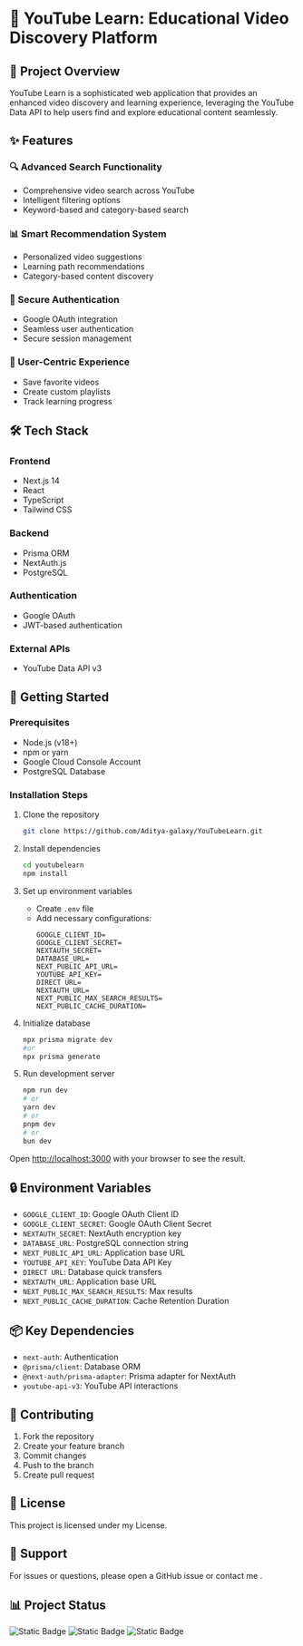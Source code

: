 # 🎥 YouTube Learn: Educational Video Discovery Platform

## 📌 Project Overview

YouTube Learn is a sophisticated web application that provides an enhanced video discovery and learning experience, leveraging the YouTube Data API to help users find and explore educational content seamlessly.

## ✨ Features

### 🔍 Advanced Search Functionality
- Comprehensive video search across YouTube
- Intelligent filtering options
- Keyword-based and category-based search

### 📊 Smart Recommendation System
- Personalized video suggestions
- Learning path recommendations
- Category-based content discovery

### 🔐 Secure Authentication
- Google OAuth integration
- Seamless user authentication
- Secure session management

### 💾 User-Centric Experience
- Save favorite videos
- Create custom playlists
- Track learning progress

## 🛠 Tech Stack

### Frontend
- Next.js 14
- React
- TypeScript
- Tailwind CSS

### Backend
- Prisma ORM
- NextAuth.js
- PostgreSQL

### Authentication
- Google OAuth
- JWT-based authentication

### External APIs
- YouTube Data API v3

## 🚀 Getting Started

### Prerequisites
- Node.js (v18+)
- npm or yarn
- Google Cloud Console Account
- PostgreSQL Database

### Installation Steps
1. Clone the repository
   ```bash
   git clone https://github.com/Aditya-galaxy/YouTubeLearn.git
   ```

2. Install dependencies
   ```bash
   cd youtubelearn
   npm install
   ```

3. Set up environment variables
   - Create `.env` file
   - Add necessary configurations:
     ```
     GOOGLE_CLIENT_ID=
     GOOGLE_CLIENT_SECRET=
     NEXTAUTH_SECRET=
     DATABASE_URL=
     NEXT_PUBLIC_API_URL=
     YOUTUBE_API_KEY=
     DIRECT URL=
     NEXTAUTH_URL=
     NEXT_PUBLIC_MAX_SEARCH_RESULTS=
     NEXT_PUBLIC_CACHE_DURATION=
     ```

4. Initialize database
   ```bash
   npx prisma migrate dev
   #or
   npx prisma generate
   ```

5. Run development server
   ```bash
   npm run dev
   # or
   yarn dev
   # or
   pnpm dev
   # or
   bun dev
   ```

Open [http://localhost:3000](http://localhost:3000) with your browser to see the result.

## 🔒 Environment Variables

- `GOOGLE_CLIENT_ID`: Google OAuth Client ID
- `GOOGLE_CLIENT_SECRET`: Google OAuth Client Secret
- `NEXTAUTH_SECRET`: NextAuth encryption key
- `DATABASE_URL`: PostgreSQL connection string
- `NEXT_PUBLIC_API_URL`: Application base URL
- `YOUTUBE_API_KEY`: YouTube Data API Key
- `DIRECT URL`: Database quick transfers
- `NEXTAUTH_URL`: Application base URL
- `NEXT_PUBLIC_MAX_SEARCH_RESULTS`: Max results
- `NEXT_PUBLIC_CACHE_DURATION`: Cache Retention Duration

## 📦 Key Dependencies

- `next-auth`: Authentication
- `@prisma/client`: Database ORM
- `@next-auth/prisma-adapter`: Prisma adapter for NextAuth
- `youtube-api-v3`: YouTube API interactions

## 🤝 Contributing

1. Fork the repository
2. Create your feature branch
3. Commit changes
4. Push to the branch
5. Create pull request

## 📄 License

This project is licensed under my License.

## 🛟 Support

For issues or questions, please open a GitHub issue or contact me .

## 📊 Project Status

![Static Badge](https://img.shields.io/badge/version-1.0.0-blue)
![Static Badge](https://img.shields.io/badge/status-active-green)
![Static Badge](https://img.shields.io/badge/build-passing-brightgreen)
